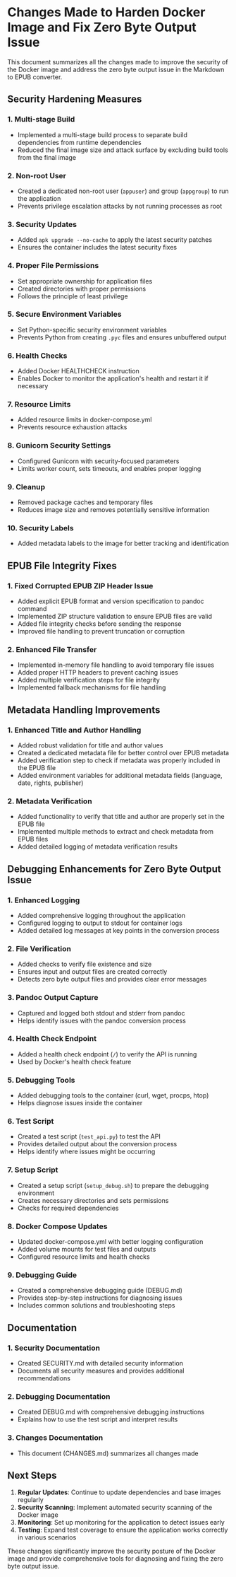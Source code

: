 # Changes Made to Harden Docker Image and Fix Zero Byte Output Issue

This document summarizes all the changes made to improve the security of the Docker image and address the zero byte output issue in the Markdown to EPUB converter.

## Security Hardening Measures

### 1. Multi-stage Build
- Implemented a multi-stage build process to separate build dependencies from runtime dependencies
- Reduced the final image size and attack surface by excluding build tools from the final image

### 2. Non-root User
- Created a dedicated non-root user (`appuser`) and group (`appgroup`) to run the application
- Prevents privilege escalation attacks by not running processes as root

### 3. Security Updates
- Added `apk upgrade --no-cache` to apply the latest security patches
- Ensures the container includes the latest security fixes

### 4. Proper File Permissions
- Set appropriate ownership for application files
- Created directories with proper permissions
- Follows the principle of least privilege

### 5. Secure Environment Variables
- Set Python-specific security environment variables
- Prevents Python from creating `.pyc` files and ensures unbuffered output

### 6. Health Checks
- Added Docker HEALTHCHECK instruction
- Enables Docker to monitor the application's health and restart it if necessary

### 7. Resource Limits
- Added resource limits in docker-compose.yml
- Prevents resource exhaustion attacks

### 8. Gunicorn Security Settings
- Configured Gunicorn with security-focused parameters
- Limits worker count, sets timeouts, and enables proper logging

### 9. Cleanup
- Removed package caches and temporary files
- Reduces image size and removes potentially sensitive information

### 10. Security Labels
- Added metadata labels to the image for better tracking and identification

## EPUB File Integrity Fixes

### 1. Fixed Corrupted EPUB ZIP Header Issue
- Added explicit EPUB format and version specification to pandoc command
- Implemented ZIP structure validation to ensure EPUB files are valid
- Added file integrity checks before sending the response
- Improved file handling to prevent truncation or corruption

### 2. Enhanced File Transfer
- Implemented in-memory file handling to avoid temporary file issues
- Added proper HTTP headers to prevent caching issues
- Added multiple verification steps for file integrity
- Implemented fallback mechanisms for file handling

## Metadata Handling Improvements

### 1. Enhanced Title and Author Handling
- Added robust validation for title and author values
- Created a dedicated metadata file for better control over EPUB metadata
- Added verification step to check if metadata was properly included in the EPUB file
- Added environment variables for additional metadata fields (language, date, rights, publisher)

### 2. Metadata Verification
- Added functionality to verify that title and author are properly set in the EPUB file
- Implemented multiple methods to extract and check metadata from EPUB files
- Added detailed logging of metadata verification results

## Debugging Enhancements for Zero Byte Output Issue

### 1. Enhanced Logging
- Added comprehensive logging throughout the application
- Configured logging to output to stdout for container logs
- Added detailed log messages at key points in the conversion process

### 2. File Verification
- Added checks to verify file existence and size
- Ensures input and output files are created correctly
- Detects zero byte output files and provides clear error messages

### 3. Pandoc Output Capture
- Captured and logged both stdout and stderr from pandoc
- Helps identify issues with the pandoc conversion process

### 4. Health Check Endpoint
- Added a health check endpoint (`/`) to verify the API is running
- Used by Docker's health check feature

### 5. Debugging Tools
- Added debugging tools to the container (curl, wget, procps, htop)
- Helps diagnose issues inside the container

### 6. Test Script
- Created a test script (`test_api.py`) to test the API
- Provides detailed output about the conversion process
- Helps identify where issues might be occurring

### 7. Setup Script
- Created a setup script (`setup_debug.sh`) to prepare the debugging environment
- Creates necessary directories and sets permissions
- Checks for required dependencies

### 8. Docker Compose Updates
- Updated docker-compose.yml with better logging configuration
- Added volume mounts for test files and outputs
- Configured resource limits and health checks

### 9. Debugging Guide
- Created a comprehensive debugging guide (DEBUG.md)
- Provides step-by-step instructions for diagnosing issues
- Includes common solutions and troubleshooting steps

## Documentation

### 1. Security Documentation
- Created SECURITY.md with detailed security information
- Documents all security measures and provides additional recommendations

### 2. Debugging Documentation
- Created DEBUG.md with comprehensive debugging instructions
- Explains how to use the test script and interpret results

### 3. Changes Documentation
- This document (CHANGES.md) summarizes all changes made

## Next Steps

1. **Regular Updates**: Continue to update dependencies and base images regularly
2. **Security Scanning**: Implement automated security scanning of the Docker image
3. **Monitoring**: Set up monitoring for the application to detect issues early
4. **Testing**: Expand test coverage to ensure the application works correctly in various scenarios

These changes significantly improve the security posture of the Docker image and provide comprehensive tools for diagnosing and fixing the zero byte output issue.

